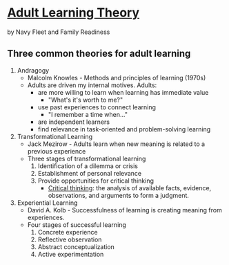 # [Adult Learning Theory](https://www.youtube.com/watch?v=Uk6QFlUYrkE)
by Navy Fleet and Family Readiness

## Three common theories for adult learning
1. Andragogy
    - Malcolm Knowles - Methods and principles of learning (1970s)
    - Adults are driven my internal motives. Adults:
        - are more willing to learn when learning has immediate value
            - "What's it's worth to me?"
        - use past experiences to connect learning
            - "I remember a time when..."
        - are independent learners
        - find relevance in task-oriented and problem-solving learning
2. Transformational Learning
    - Jack Mezirow - Adults learn when new meaning is related to a previous experience
    - Three stages of transformational learning
        1. Identification of a dilemma or crisis
        2. Establishment of personal relevance
        3. Provide opportunities for critical thinking 
            - [Critical thinking](https://en.wikipedia.org/wiki/Critical_thinking): the analysis of available facts, evidence, observations, and arguments to form a judgment.
3. Experiential Learning
    - David A. Kolb - Successfulness of learning is creating meaning from experiences.
    - Four stages of successful learning
        1. Concrete experience
        2. Reflective observation
        3. Abstract conceptualization
        4. Active experimentation